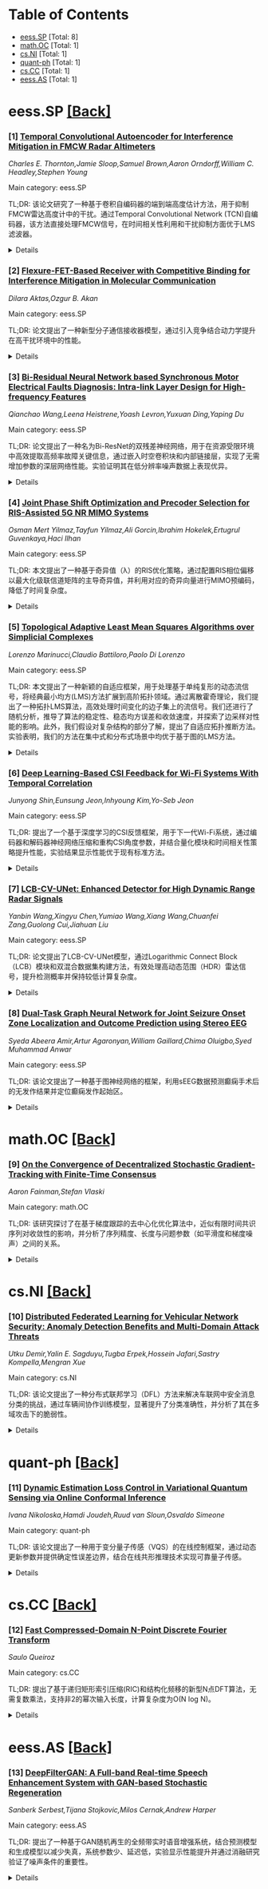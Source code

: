 <div id=toc></div>

# Table of Contents

- [eess.SP](#eess.SP) [Total: 8]
- [math.OC](#math.OC) [Total: 1]
- [cs.NI](#cs.NI) [Total: 1]
- [quant-ph](#quant-ph) [Total: 1]
- [cs.CC](#cs.CC) [Total: 1]
- [eess.AS](#eess.AS) [Total: 1]


<div id='eess.SP'></div>

# eess.SP [[Back]](#toc)

### [1] [Temporal Convolutional Autoencoder for Interference Mitigation in FMCW Radar Altimeters](https://arxiv.org/abs/2505.22783)
*Charles E. Thornton,Jamie Sloop,Samuel Brown,Aaron Orndorff,William C. Headley,Stephen Young*

Main category: eess.SP

TL;DR: 该论文研究了一种基于卷积自编码器的端到端高度估计方法，用于抑制FMCW雷达高度计中的干扰。通过Temporal Convolutional Network (TCN)自编码器，该方法直接处理FMCW信号，在时间相关性利用和干扰抑制方面优于LMS滤波器。


<details>
  <summary>Details</summary>
Motivation: 现有方法在处理FMCW雷达高度计的干扰时存在局限性，无法充分利用时间相关性。论文旨在探索深度学习在宽频FMCW干扰抑制中的潜力，并解决其在实时性和泛化性上的挑战。

Method: 采用Temporal Convolutional Network (TCN)自编码器，直接处理接收到的FMCW信号，利用时间相关性进行干扰抑制，并与Least Mean Squares (LMS)自适应滤波器进行对比。

Result: TCN自编码器在干扰抑制方面表现优于LMS滤波器，但深度学习在宽频FMCW干扰抑制中的实时性和任意干扰条件下的泛化性仍需进一步优化。

Conclusion: 深度学习在FMCW干扰抑制中展现出潜力，但需未来研究解决实时性和泛化性问题，以推动实际应用。

Abstract: We investigate the end-to-end altitude estimation performance of a
convolutional autoencoder-based interference mitigation approach for
frequency-modulated continuous-wave (FMCW) radar altimeters. Specifically, we
show that a Temporal Convolutional Network (TCN) autoencoder effectively
exploits temporal correlations in the received signal, providing superior
interference suppression compared to a Least Mean Squares (LMS) adaptive
filter. Unlike existing approaches, the present method operates directly on the
received FMCW signal. Additionally, we identify key challenges in applying deep
learning to wideband FMCW interference mitigation and outline directions for
future research to enhance real-time feasibility and generalization to
arbitrary interference conditions.

</details>


### [2] [Flexure-FET-Based Receiver with Competitive Binding for Interference Mitigation in Molecular Communication](https://arxiv.org/abs/2505.22849)
*Dilara Aktas,Ozgur B. Akan*

Main category: eess.SP

TL;DR: 论文提出了一种新型分子通信接收器模型，通过引入竞争结合动力学提升在高干扰环境中的性能。


<details>
  <summary>Details</summary>
Motivation: 现有分子通信研究多未充分考虑多分子物种共存时的受体竞争效应，限制了系统在复杂环境中的可靠性。

Method: 通过整合竞争结合模型，动态调整配体浓度与受体亲和力，优化Flexure-FET接收器性能。

Result: 结果显示竞争建模能显著改善信噪比、符号错误率等关键指标，提升复杂环境下的检测鲁棒性。

Conclusion: 竞争结合模型为分子通信系统提供了更现实的干扰管理框架，为未来生物启发的应用奠定基础。

Abstract: Molecular communication (MC), a biologically inspired technology, enables
applications in nanonetworks and the Internet of Everything (IoE), with great
potential for intra-body systems such as drug delivery, health monitoring, and
disease detection. This paper extends our prior work on the Flexure-FET MC
receiver by integrating a competitive binding model to enhance performance in
high-interference environments, where multiple molecular species coexist in the
reception space. Previous studies have largely focused on ligand concentration
estimation and detection, without fully addressing the effects of inter-species
competition for receptor binding. Our proposed framework captures this
competition, offering a more biologically accurate model for multitarget
environments. By incorporating competition dynamics, the model improves
understanding of MC behavior under interference. This approach enables
fine-tuning of receptor responses by adjusting ligand concentrations and
receptor affinities, thereby optimizing the performance of the Flexure-FET MC
receiver. Comprehensive analysis shows that accounting for competitive binding
is crucial for improving reliability and accuracy in complex MC systems.
Factors such as signal-to-noise ratio (SNR), symbol error probability (SEP),
interferer concentration, and receptor dynamics are shown to significantly
affect performance. The proposed framework highlights the need to manage these
factors effectively. Results demonstrate that modeling interference through
competitive binding offers a realistic system perspective and allows tuning of
receiver response, enabling robust detection in environments with multiple
coexisting species.

</details>


### [3] [Bi-Residual Neural Network based Synchronous Motor Electrical Faults Diagnosis: Intra-link Layer Design for High-frequency Features](https://arxiv.org/abs/2505.23097)
*Qianchao Wang,Leena Heistrene,Yoash Levron,Yuxuan Ding,Yaping Du*

Main category: eess.SP

TL;DR: 论文提出了一种名为Bi-ResNet的双残差神经网络，用于在资源受限环境中高效提取高频率故障关键信息，通过嵌入时空卷积块和内部链接层，实现了无需增加参数的深层网络性能。实验证明其在低分辨率噪声数据上表现优异。


<details>
  <summary>Details</summary>
Motivation: 在资源受限的实际环境中，高效提取潜在高频率故障关键信息是一个固有难题。

Method: 采用双残差神经网络Bi-ResNet，嵌入时空卷积块和内部链接层，提取时空高频特征。

Result: 实验表明Bi-ResNet在低分辨率噪声数据上表现更优，内部链接层有助于高频成分提取与定位，且内部链接数量与输入数据复杂度存在权衡。

Conclusion: Bi-ResNet通过嵌入高频提取器，实现了浅层网络达到深层网络的性能，为资源受限环境中的故障诊断提供了有效解决方案。

Abstract: In practical resource-constrained environments, efficiently extracting the
potential high-frequency fault-critical information is an inherent problem. To
overcome this problem, this work suggests leveraging a bi-residual neural
network named Bi-ResNet to extract the inner spatial-temporal high-frequency
features using embedded spatial-temporal convolution blocks and intra-link
layers. It can be considered as embedding a high-frequency extractor into
networks without adding any parameters, helping shallow networks achieve the
performance of deep networks. In our experiments, five advanced CNN-based
neural networks and two baselines across a real-life dataset are utilized for
synchronous motor electrical fault diagnosis to demonstrate the effectiveness
of Bi-ResNet including one analytical, comparative, and ablation experiments.
The corresponding experiments show: 1) The Bi-ResNet can perform better on
low-resolution noisy data. 2) The proposed intra-links can help high-frequency
components extraction and location from raw data. 3) There is a trade-off
between intra-link number and input data complexity.

</details>


### [4] [Joint Phase Shift Optimization and Precoder Selection for RIS-Assisted 5G NR MIMO Systems](https://arxiv.org/abs/2505.23154)
*Osman Mert Yilmaz,Tayfun Yilmaz,Ali Gorcin,Ibrahim Hokelek,Ertugrul Guvenkaya,Haci Ilhan*

Main category: eess.SP

TL;DR: 本文提出了一种基于奇异值（λ）的RIS优化策略，通过配置RIS相位偏移以最大化级联信道矩阵的主导奇异值，并利用对应的奇异向量进行MIMO预编码，降低了时间复杂度。


<details>
  <summary>Details</summary>
Motivation: 5G及后续网络中，RIS相位偏移与MIMO预编码的联合优化尚未充分探索，本文旨在填补这一空白。

Method: 提出λ-based RIS优化策略，并采用最大交叉交换算法（MCA）求解优化问题。

Result: 仿真结果表明，所提出的预编码选择方法在λ-based RIS优化下优于传统方法。

Conclusion: 该方法为RIS辅助的MIMO系统提供了高效的优化方案，显著提升了性能。

Abstract: By intelligently reconfiguring wireless propagation environment,
reconfigurable intelligent surfaces (RISs) can enhance signal quality, suppress
interference, and improve channel conditions, thereby serving as a powerful
complement to multiple-input multiple-output (MIMO) architectures. However,
jointly optimizing the RIS phase shifts and the MIMO transmit precoder in 5G
and beyond networks remains largely unexplored. This paper addresses this gap
by proposing a singular value ($\lambda$)-based RIS optimization strategy,
where the phase shifts are configured to maximize the dominant singular values
of the cascaded channel matrix, and the corresponding singular vectors are
utilized for MIMO transmit precoding. The proposed precoder selection does not
require mutual information computation across subbands, thereby reducing time
complexity. To solve the $\lambda$-based optimization problem, maximum
cross-swapping algorithm (MCA) is applied while an effective rank-based method
is utilized for benchmarking purposes. The simulation results show that the
proposed precoder selection method consistently outperforms the conventional
approach under $\lambda$-based RIS optimization.

</details>


### [5] [Topological Adaptive Least Mean Squares Algorithms over Simplicial Complexes](https://arxiv.org/abs/2505.23160)
*Lorenzo Marinucci,Claudio Battiloro,Paolo Di Lorenzo*

Main category: eess.SP

TL;DR: 本文提出了一种新颖的自适应框架，用于处理基于单纯复形的动态流信号，将经典最小均方(LMS)方法扩展到高阶拓扑领域。通过离散霍奇理论，我们提出了一种拓扑LMS算法，高效处理时间变化的边子集上的流信号。我们还进行了随机分析，推导了算法的稳定性、稳态均方误差和收敛速度，并探索了边采样对性能的影响。此外，我们假设对复杂结构的部分了解，提出了自适应拓扑推断方法。实验表明，我们的方法在集中式和分布式场景中均优于基于图的LMS方法。


<details>
  <summary>Details</summary>
Motivation: 传统的LMS方法在处理动态网络信号时难以捕捉高阶拓扑特征。本文旨在通过引入基于单纯复形的自适应框架，弥补这一不足，以更好地处理流信号并优化性能。

Method: 本文构建了一个拓扑LMS算法，基于离散霍奇理论，处理流信号并支持时间变化的边子集采样。此外，提出了最优边采样概率设计策略，并结合自适应拓扑推断方法。最后，扩展了分布式版本并分析其稳定性。

Result: 理论和实验结果表明，所提出的算法在稳定性和收敛速度上表现优异，且能通过高阶拓扑特征显著提升性能。分布式版本同样展现了稳定的性能。

Conclusion: 本文提出的自适应框架成功扩展了LMS方法，为高阶拓扑域的信号处理提供了有效工具，并在理论和实践中验证了其优越性。

Abstract: This paper introduces a novel adaptive framework for processing dynamic flow
signals over simplicial complexes, extending classical least-mean-squares (LMS)
methods to high-order topological domains. Building on discrete Hodge theory,
we present a topological LMS algorithm that efficiently processes streaming
signals observed over time-varying edge subsets. We provide a detailed
stochastic analysis of the algorithm, deriving its stability conditions,
steady-state mean-square-error, and convergence speed, while exploring the
impact of edge sampling on performance. We also propose strategies to design
optimal edge sampling probabilities, minimizing rate while ensuring desired
estimation accuracy. Assuming partial knowledge of the complex structure (e.g.,
the underlying graph), we introduce an adaptive topology inference method that
integrates with the proposed LMS framework. Additionally, we propose a
distributed version of the algorithm and analyze its stability and
mean-square-error properties. Empirical results on synthetic and real-world
traffic data demonstrate that our approach, in both centralized and distributed
settings, outperforms graph-based LMS methods by leveraging higher-order
topological features.

</details>


### [6] [Deep Learning-Based CSI Feedback for Wi-Fi Systems With Temporal Correlation](https://arxiv.org/abs/2505.23198)
*Junyong Shin,Eunsung Jeon,Inhyoung Kim,Yo-Seb Jeon*

Main category: eess.SP

TL;DR: 提出了一个基于深度学习的CSI反馈框架，用于下一代Wi-Fi系统，通过编码器和解码器神经网络压缩和重构CSI角度参数，并结合量化模块和时间相关性策略提升性能，实验结果显示性能优于现有标准方法。


<details>
  <summary>Details</summary>
Motivation: 为了提高下一代Wi-Fi系统的吞吐量，需要高效压缩和反馈信道状态信息（CSI）。现有方法在压缩和反馈效率上存在不足，因此提出基于深度学习的解决方案以优化性能。

Method: 设计了包含编码器和解码器的深度学习框架，集成可训练的矢量量化模块，并提出基于角度差分的反馈策略及CSI细化模块，利用时间相关性提升效率。

Result: 仿真结果表明，该框架在压缩和重构CSI角度参数方面优于当前Wi-Fi系统标准方法，角度差分反馈策略和CSI细化模块显著提升了性能。

Conclusion: 该研究为下一代Wi-Fi系统提供了一种高效的CSI反馈方案，通过深度学习技术和时间相关性优化，显著提升了系统吞吐量和反馈准确性。

Abstract: To achieve higher throughput in next-generation Wi-Fi systems, a station
(STA) needs to efficiently compress channel state information (CSI) and feed it
back to an access point (AP). In this paper, we propose a novel deep learning
(DL)-based CSI feedback framework tailored for next-generation Wi-Fi systems.
Our framework incorporates a pair of encoder and decoder neural networks to
compress and reconstruct the angle parameters of the CSI. To enable an
efficient finite-bit representation of the encoder output, we introduce a
trainable vector quantization module, which is integrated after the encoder
network and jointly trained with both the encoder and decoder networks in an
end-to-end manner. Additionally, we further enhance our framework by leveraging
the temporal correlation of the angle parameters. Specifically, we propose an
angle-difference feedback strategy which transmits the difference between the
current and previous angle parameters when the difference is sufficiently
small. This strategy accounts for the periodicity of the angle parameters
through proper preprocessing and mitigates error propagation effects using
novel feedback methods. We also introduce a DL-based CSI refinement module for
the AP, which improves the reconstruction accuracy of the angle parameters by
simultaneously utilizing both the previous and current feedback information.
Simulation results demonstrate that our framework outperforms the standard
method employed in current Wi-Fi systems. Our results also demonstrate
significant performance gains achieved by the angle-difference feedback
strategy and the CSI refinement module.

</details>


### [7] [LCB-CV-UNet: Enhanced Detector for High Dynamic Range Radar Signals](https://arxiv.org/abs/2505.23454)
*Yanbin Wang,Xingyu Chen,Yumiao Wang,Xiang Wang,Chuanfei Zang,Guolong Cui,Jiahuan Liu*

Main category: eess.SP

TL;DR: 论文提出了LCB-CV-UNet模型，通过Logarithmic Connect Block（LCB）模块和双混合数据集构建方法，有效处理高动态范围（HDR）雷达信号，提升检测概率并保持较低计算复杂度。


<details>
  <summary>Details</summary>
Motivation: 解决高动态范围雷达信号导致的性能下降问题，尤其是在典型城市目标信号噪比范围内（11-13 dB）的表现。

Method: 提出硬件高效的LCB模块以保持相位一致性，并采用双混合数据集构建方法生成半合成数据集。

Result: 仿真显示总检测概率提升约1%，计算复杂度仅增加0.9%，且在11-13 dB噪比范围内优于基线5%。

Conclusion: 模型通过实验验证了实用性，为HDR雷达信号处理提供了有效解决方案。

Abstract: We propose the LCB-CV-UNet to tackle performance degradation caused by High
Dynamic Range (HDR) radar signals. Initially, a hardware-efficient,
plug-and-play module named Logarithmic Connect Block (LCB) is proposed as a
phase coherence preserving solution to address the inherent challenges in
handling HDR features. Then, we propose the Dual Hybrid Dataset Construction
method to generate a semi-synthetic dataset, approximating typical HDR signal
scenarios with adjustable target distributions. Simulation results show about
1% total detection probability improvement with under 0.9% computational
complexity added compared with the baseline. Furthermore, it excels 5% over the
baseline at the range in 11-13 dB signal-to-noise ratio typical for urban
targets. Finally, the real experiment validates the practicality of our model.

</details>


### [8] [Dual-Task Graph Neural Network for Joint Seizure Onset Zone Localization and Outcome Prediction using Stereo EEG](https://arxiv.org/abs/2505.23669)
*Syeda Abeera Amir,Artur Agaronyan,William Gaillard,Chima Oluigbo,Syed Muhammad Anwar*

Main category: eess.SP

TL;DR: 该论文提出了一种基于图神经网络的框架，利用sEEG数据预测癫痫手术后的无发作结果并定位癫痫发作起始区。


<details>
  <summary>Details</summary>
Motivation: 癫痫手术的成功依赖于准确识别癫痫发作起始区和预测手术效果。目前临床方法主观性强，亟需数据驱动的自动化解决方案。

Method: 研究采用双任务图神经网络框架，基于sEEG数据构建功能连接图，并提取丰富的节点特征与全局图特征，通过交叉验证优化模型。

Result: 模型在预测无发作准确率为89.31±0.0976%，定位癫痫发作起始区的准确率为94.72±0.0041%。

Conclusion: 该方法展示了高准确性，为癫痫手术规划和患者管理提供了自动化工具。

Abstract: Accurately localizing the brain regions that triggers seizures and predicting
whether a patient will be seizure-free after surgery are vital for surgical
planning and patient management in drug-resistant epilepsy.
Stereo-electroencephalography (sEEG) delivers high-fidelity intracranial
recordings that enable clinicians to precisely locate epileptogenic networks.
However, the clinical identification is subjective and dependent on the
expertise of the clinical team. Data driven approaches in this domain are
sparse, despite the fact that sEEG offers high temporal-fidelity related to
seizure dynamics that can be leveraged using graph structures ideal for
imitating brain networks. In this study, we introduce a dual-task graph-neural
network (GNN) framework that operates on windowed sEEG recordings to jointly
predict seizure-freedom outcomes and identify seizure-onset-zone (SOZ)
channels. We assemble non-overlapping 10 second windows from 51 clinical
seizures spread across 20 pediatric patients, with sEEG data annotated by
clinical experts. For each temporal window we construct a functional
connectivity graph via thresholded Pearson correlations and extract rich node
features (spectral, statistical, wavelet, Hjorth and local graph features),
alongside six global graph descriptors. We optimize a combined cross-entropy
loss with a tunable task-weight, and select model hyper-parameters via Optuna.
Under window-level 10-fold cross-validation, the model achieves a mean
graph-level accuracy of $89.31 \pm 0.0976 \%$ for seizure-freedom prediction
and a node-level SOZ localization accuracy of $94.72. \pm 0.0041 \%$. For the
best performing model, we ran additive and leave-one-out ablation studies to
explore feature importance for graph and node-level accuracy.

</details>


<div id='math.OC'></div>

# math.OC [[Back]](#toc)

### [9] [On the Convergence of Decentralized Stochastic Gradient-Tracking with Finite-Time Consensus](https://arxiv.org/abs/2505.23577)
*Aaron Fainman,Stefan Vlaski*

Main category: math.OC

TL;DR: 该研究探讨了在基于梯度跟踪的去中心化优化算法中，近似有限时间共识序列对收敛性的影响，并分析了序列精度、长度与问题参数（如平滑度和梯度噪声）之间的关系。


<details>
  <summary>Details</summary>
Motivation: 在去中心化优化和学习中，使用实现有限时间共识的时间变化矩阵序列可以改善基于梯度跟踪的算法的通信和迭代复杂度。然而，实践中可能因网络拓扑信息不完善、序列长度限制或数值不稳定性而无法获得精确的有限时间共识序列。

Method: 研究量化了近似有限时间共识序列对基于梯度跟踪的去中心化优化算法收敛性的影响，分析了序列准确性和长度以及典型问题参数（如平滑度和梯度噪声）之间的相互作用。

Result: 研究表明，近似有限时间共识序列对算法收敛性有显著影响，需要平衡序列精度和长度以优化性能。

Conclusion: 近似有限时间共识序列在实际应用中可能无法完全精确，但通过合理调节序列精度和长度，仍能有效支持基于梯度跟踪的去中心化优化算法的收敛。

Abstract: Algorithms for decentralized optimization and learning rely on local
optimization steps coupled with combination steps over a graph. Recent works
have demonstrated that using a time-varying sequence of matrices that achieve
finite-time consensus can improve the communication and iteration complexity of
decentralized optimization algorithms based on gradient tracking. In practice,
a sequence of matrices satisfying the exact finite-time consensus property may
not be available due to imperfect knowledge of the network topology, a limit on
the length of the sequence, or numerical instabilities. In this work, we
quantify the impact of approximate finite-time consensus sequences on the
convergence of a gradient-tracking based decentralized optimization algorithm,
clarifying the interplay between accuracy and length of the sequence as well as
typical problem parameters such as smoothness and gradient noise.

</details>


<div id='cs.NI'></div>

# cs.NI [[Back]](#toc)

### [10] [Distributed Federated Learning for Vehicular Network Security: Anomaly Detection Benefits and Multi-Domain Attack Threats](https://arxiv.org/abs/2505.23706)
*Utku Demir,Yalin E. Sagduyu,Tugba Erpek,Hossein Jafari,Sastry Kompella,Mengran Xue*

Main category: cs.NI

TL;DR: 该论文提出了一种分布式联邦学习（DFL）方法来解决车联网中安全消息分类的挑战，通过车辆间协作训练模型，显著提升了分类准确性，并分析了其在多域攻击下的脆弱性。


<details>
  <summary>Details</summary>
Motivation: 车联网中，集中式数据收集或纯本地训练的局限性促使研究DFL，以应对大规模、高移动性和异构数据分布的挑战。

Method: 采用DFL方法，车辆通过与一跳邻居交换模型更新和多跳传播模型，利用VeReMi扩展数据集进行训练。

Result: DFL显著提升了所有车辆的分类准确性，尤其是低准确性车辆；但面对无线干扰和数据投毒等多域攻击时表现出脆弱性。

Conclusion: DFL在车联网中效果显著，但需更鲁棒的策略以应对多域攻击，确保安全性。

Abstract: In connected and autonomous vehicles, machine learning for safety message
classification has become critical for detecting malicious or anomalous
behavior. However, conventional approaches that rely on centralized data
collection or purely local training face limitations due to the large scale,
high mobility, and heterogeneous data distributions inherent in inter-vehicle
networks. To overcome these challenges, this paper explores Distributed
Federated Learning (DFL), whereby vehicles collaboratively train deep learning
models by exchanging model updates among one-hop neighbors and propagating
models over multiple hops. Using the Vehicular Reference Misbehavior (VeReMi)
Extension Dataset, we show that DFL can significantly improve classification
accuracy across all vehicles compared to learning strictly with local data.
Notably, vehicles with low individual accuracy see substantial accuracy gains
through DFL, illustrating the benefit of knowledge sharing across the network.
We further show that local training data size and time-varying network
connectivity correlate strongly with the model's overall accuracy. We
investigate DFL's resilience and vulnerabilities under attacks in multiple
domains, namely wireless jamming and training data poisoning attacks. Our
results reveal important insights into the vulnerabilities of DFL when
confronted with multi-domain attacks, underlining the need for more robust
strategies to secure DFL in vehicular networks.

</details>


<div id='quant-ph'></div>

# quant-ph [[Back]](#toc)

### [11] [Dynamic Estimation Loss Control in Variational Quantum Sensing via Online Conformal Inference](https://arxiv.org/abs/2505.23389)
*Ivana Nikoloska,Hamdi Joudeh,Ruud van Sloun,Osvaldo Simeone*

Main category: quant-ph

TL;DR: 该论文提出了一种用于变分量子传感（VQS）的在线控制框架，通过动态更新参数并提供确定性误差边界，结合在线共形推理技术实现可靠量子传感。


<details>
  <summary>Details</summary>
Motivation: 现有变分量子传感方法在噪声中等规模量子（NISQ）设备上缺乏严格的性能保证，且受限于噪声和采样约束。

Method: 提出动态VQS框架，利用在线共形推理技术动态更新参数并生成具有长期风险保证的序列估计集。

Result: 在量子磁力测量任务中验证了动态VQS的可靠性，同时保持高精度估计。

Conclusion: 结合变分量子算法与在线共形推理可实现NISQ设备上的可靠量子传感。

Abstract: Quantum sensing exploits non-classical effects to overcome limitations of
classical sensors, with applications ranging from gravitational-wave detection
to nanoscale imaging. However, practical quantum sensors built on noisy
intermediate-scale quantum (NISQ) devices face significant noise and sampling
constraints, and current variational quantum sensing (VQS) methods lack
rigorous performance guarantees. This paper proposes an online control
framework for VQS that dynamically updates the variational parameters while
providing deterministic error bars on the estimates. By leveraging online
conformal inference techniques, the approach produces sequential estimation
sets with a guaranteed long-term risk level. Experiments on a quantum
magnetometry task confirm that the proposed dynamic VQS approach maintains the
required reliability over time, while still yielding precise estimates. The
results demonstrate the practical benefits of combining variational quantum
algorithms with online conformal inference to achieve reliable quantum sensing
on NISQ devices.

</details>


<div id='cs.CC'></div>

# cs.CC [[Back]](#toc)

### [12] [Fast Compressed-Domain N-Point Discrete Fourier Transform](https://arxiv.org/abs/2505.23718)
*Saulo Queiroz*

Main category: cs.CC

TL;DR: 提出了基于递归矩形索引压缩(RIC)和结构化频移的新型N点DFT算法，无需复数乘法，支持非2的幂次输入长度，计算复杂度为O(N log N)。


<details>
  <summary>Details</summary>
Motivation: 传统FFT算法需输入长度为2的幂次，否则需补零，效率低且可能引入误差。本研究旨在通过RIC和频移技术，放宽这一限制并提升计算效率。

Method: 递归压缩信号至C点后计算其DFT，再通过全局频移获取奇数索引系数，支持N=c·2^k的输入长度。

Result: 算法在避免补零的情境下性能优于radix-2 FFT，复杂度保持O(N log N)，且拓展了DFT结构理论的应用潜力。

Conclusion: RIC DFT为DFT计算提供了新思路，可能影响数值稳定性、硬件实现及稀疏变换等DFT相关领域。

Abstract: This paper presents a novel algorithm for computing the N-point Discrete
Fourier Transform (DFT) based solely on recursive Rectangular Index Compression
(RIC) [1][2] and structured frequency shifts. The RIC DFT algorithm compresses
a signal from $N=CL$ to $C\in[2,N/2]$ points at the expense of $N-1$ complex
additions and no complex multiplication. It is shown that a $C$-point DFT on
the compressed signal corresponds exactly to $C$ DFT coefficients of the
original $N$-point DFT, namely, $X_{kL}$, $k=0,1,\ldots,C-1$ with no need for
twiddle factors. We rely on this strategy to decompose the DFT by recursively
compressing the input signal and applying global frequency shifts (to get
odd-indexed DFT coefficients). We show that this new structure can relax the
power-of-two assumption of the radix-2 FFT by enabling signal input lengths
such as $N=c\cdot 2^k$ (for $k\geq 0$ and a non-power-of-two $c>0$). Thus, our
algorithm potentially outperforms radix-2 FFTs for the cases where significant
zero-padding is needed. The proposed approach achieves a computational
complexity of $O(N \log N)$ and offers a new structural perspective on DFT
computation, with potential impacts on several DFT issues like numerical
stability, hardware implementation, sparse transforms, convolutions, and others
DFT-based procedures.

</details>


<div id='eess.AS'></div>

# eess.AS [[Back]](#toc)

### [13] [DeepFilterGAN: A Full-band Real-time Speech Enhancement System with GAN-based Stochastic Regeneration](https://arxiv.org/abs/2505.23515)
*Sanberk Serbest,Tijana Stojkovic,Milos Cernak,Andrew Harper*

Main category: eess.AS

TL;DR: 提出了一种基于GAN随机再生的全频带实时语音增强系统，结合预测模型和生成模型以减少失真，系统参数少、延迟低，实验显示性能提升并通过消融研究验证了噪声条件的重要性。


<details>
  <summary>Details</summary>
Motivation: 解决预测模型因仅估计目标分布均值而可能导致语音内容过度抑制的问题，结合生成模型以学习完整分布，减少输出失真。

Method: 采用基于GAN的随机再生框架，结合预测与生成模型，设计轻量级架构（3.58M参数）实现低延迟实时流处理。

Result: 系统在NISQA-MOS指标上优于初始阶段，消融研究验证噪声条件的关键作用，并应用于2025 Urgent Challenge后续改进。

Conclusion: 通过生成与预测模型结合，实现了高效实时语音增强，噪声条件对系统性能至关重要。

Abstract: In this work, we propose a full-band real-time speech enhancement system with
GAN-based stochastic regeneration. Predictive models focus on estimating the
mean of the target distribution, whereas generative models aim to learn the
full distribution. This behavior of predictive models may lead to
over-suppression, i.e. the removal of speech content. In the literature, it was
shown that combining a predictive model with a generative one within the
stochastic regeneration framework can reduce the distortion in the output. We
use this framework to obtain a real-time speech enhancement system. With 3.58M
parameters and a low latency, our system is designed for real-time streaming
with a lightweight architecture. Experiments show that our system improves over
the first stage in terms of NISQA-MOS metric. Finally, through an ablation
study, we show the importance of noisy conditioning in our system. We
participated in 2025 Urgent Challenge with our model and later made further
improvements.

</details>
